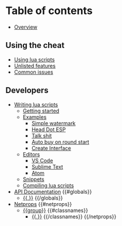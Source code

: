 # Table of contents

* [Overview](README.md)

## Using the cheat

* [Using lua scripts](usage/using_lua_scripts.md)
* [Unlisted features](usage/unlisted_features.md)
* [Common issues](usage/common_issues.md)

## Developers

* [Writing lua scripts](development/README.md)
  * [Getting started](development/getting_started.md)
  * [Examples](development/examples/README.md)
    * [Simple watermark](development/examples/watermark.md)
    * [Head Dot ESP](development/examples/head_dot.md)
    * [Talk shit](development/examples/talk_shit.md)
    * [Auto buy on round start](development/examples/auto_buy.md)
    * [Create Interface](development/examples/create_interface.md)
  * [Editors](development/editors/README.md)
    * [VS Code](development/editors/vscode.md)
    * [Sublime Text](development/editors/sublime.md)
    * [Atom](development/editors/atom.md)
  * [Snippets](development/snippets/README.md)
  * [Compiling lua scripts](development/compiling.md)
* [API Documentation](globals/README.md)
{{#globals}}
  * [{{.}}](globals/{{.}}.md)
{{/globals}}
* [Netprops](netprops/README.md)
{{#netprops}}
  * [{{group}}](netprops/{{group_filename}}.md)
  {{#classnames}}
    * [{{.}}](netprops/{{.}}.md)
  {{/classnames}}
{{/netprops}}

